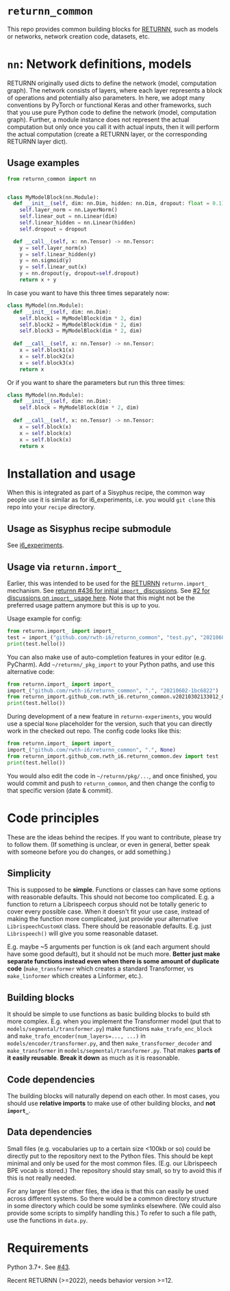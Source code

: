 # `returnn_common`

This repo provides common building blocks for [RETURNN](https://github.com/rwth-i6/returnn/),
such as models or networks, network creation code,
datasets, etc.


# `nn`: Network definitions, models

RETURNN originally used dicts to define the network (model, computation graph).
The network consists of layers, where each layer represents a block of operations and potentially also parameters.
In here, we adopt many conventions by PyTorch or functional Keras and other frameworks,
such that you use pure Python code to define the network (model, computation graph).
Further, a module instance does not represent the actual computation
but only once you call it with actual inputs,
then it will perform the actual computation
(create a RETURNN layer, or the corresponding RETURNN layer dict).


## Usage examples

```python
from returnn_common import nn


class MyModelBlock(nn.Module):
  def __init__(self, dim: nn.Dim, hidden: nn.Dim, dropout: float = 0.1):
    self.layer_norm = nn.LayerNorm()
    self.linear_out = nn.Linear(dim)
    self.linear_hidden = nn.Linear(hidden)
    self.dropout = dropout

  def __call__(self, x: nn.Tensor) -> nn.Tensor:
    y = self.layer_norm(x)
    y = self.linear_hidden(y)
    y = nn.sigmoid(y)
    y = self.linear_out(x)
    y = nn.dropout(y, dropout=self.dropout)
    return x + y
```

In case you want to have this three times separately now:
```python
class MyModel(nn.Module):
  def __init__(self, dim: nn.Dim):
    self.block1 = MyModelBlock(dim * 2, dim)
    self.block2 = MyModelBlock(dim * 2, dim)
    self.block3 = MyModelBlock(dim * 2, dim)
    
  def __call__(self, x: nn.Tensor) -> nn.Tensor:
    x = self.block1(x)
    x = self.block2(x)
    x = self.block3(x)
    return x
```

Or if you want to share the parameters but run this three times:
```python
class MyModel(nn.Module):
  def __init__(self, dim: nn.Dim):
    self.block = MyModelBlock(dim * 2, dim)
    
  def __call__(self, x: nn.Tensor) -> nn.Tensor:
    x = self.block(x)
    x = self.block(x)
    x = self.block(x)
    return x
```


# Installation and usage

When this is integrated as part of a Sisyphus recipe,
the common way people use it is similar as for i6_experiments,
i.e. you would `git clone` this repo into your `recipe` directory.

## Usage as Sisyphus recipe submodule

See [i6_experiments](https://github.com/rwth-i6/i6_experiments).

## Usage via `returnn.import_`

Earlier, this was intended to be used for the [RETURNN](https://github.com/rwth-i6/returnn) `returnn.import_` mechanism.
See [returnn #436 for initial `import_` discussions](https://github.com/rwth-i6/returnn/discussions/436).
See [#2 for discussions on `import_` usage here](https://github.com/rwth-i6/returnn_common/issues/2).
Note that this might not be the preferred usage pattern anymore but this is up to you.

Usage example for config:
```python
from returnn.import_ import import_
test = import_("github.com/rwth-i6/returnn_common", "test.py", "20210602-1bc6822")
print(test.hello())
```
You can also make use of auto-completion features in your editor (e.g. PyCharm).
Add `~/returnn/_pkg_import` to your Python paths,
and use this alternative code:
```python
from returnn.import_ import import_
import_("github.com/rwth-i6/returnn_common", ".", "20210602-1bc6822")
from returnn_import.github_com.rwth_i6.returnn_common.v20210302133012_01094bef2761 import test
print(test.hello())
```

During development of a new feature in `returnn-experiments`,
you would use a special `None` placeholder for the version,
such that you can directly work in the checked out repo.
The config code looks like this:
```python
from returnn.import_ import import_
import_("github.com/rwth-i6/returnn_common", ".", None)
from returnn_import.github_com.rwth_i6.returnn_common.dev import test
print(test.hello())
```

You would also edit the code in `~/returnn/pkg/...`,
and once finished, you would commit and push to `returnn_common`,
and then change the config to that specific version (date & commit).


# Code principles

These are the ideas behind the recipes.
If you want to contribute, please try to follow them.
(If something is unclear, or even in general,
better speak with someone before you do changes, or add something.)

## Simplicity

This is supposed to be **simple**.
Functions or classes can have some options
with reasonable defaults.
This should not become too complicated.
E.g. a function to return a Librispeech corpus
should not be totally generic to cover every possible case.
When it doesn't fit your use case,
instead of making the function more complicated,
just provide your alternative `LibrispeechCustomX` class.
There should be reasonable defaults.
E.g. just `Librispeech()` will give you some reasonable dataset.

E.g. maybe ~5 arguments per function is ok
(and each argument should have some good default),
but it should not be much more.
**Better just make separate functions instead
even when there is some amount of duplicate code**
(`make_transformer` which creates a standard Transformer,
vs `make_linformer` which creates a Linformer, etc.).

## Building blocks

It should be simple to use functions
as basic building blocks to build sth more complex.
E.g. when you implement the Transformer model
(put that to `models/segmental/transformer.py`)
make functions `make_trafo_enc_block`
and `make_trafo_encoder(num_layers=..., ...)`
in `models/encoder/transformer.py`,
and then `make_transformer_decoder` and `make_transformer`
in `models/segmental/transformer.py`.
That makes **parts of it easily reusable**.
**Break it down** as much as it is reasonable.

## Code dependencies

The building blocks will naturally depend on each other.
In most cases, you should use **relative imports**
to make use of other building blocks,
and **not `import_`**.

## Data dependencies

Small files (e.g. vocabularies up to a certain size <100kb or so)
could be directly put to the repository next to the Python files.
This should be kept minimal and only be used for the most common files.
(E.g. our Librispeech BPE vocab is stored.)
The repository should stay small,
so try to avoid this if this is not really needed.

For any larger files or other files,
the idea is that this can easily be used across different systems.
So there would be a common directory structure
in some directory which could be some symlinks elsewhere.
(We could also provide some scripts to simplify handling this.)
To refer to such a file path, use the functions in `data.py`.


# Requirements

Python 3.7+.
See [#43](https://github.com/rwth-i6/returnn_common/issues/43).

Recent RETURNN (>=2022), needs behavior version >=12.
